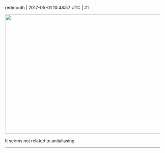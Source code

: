 redmouth | 2017-05-01 10:48:57 UTC | #1

<img src="//cdck-file-uploads-global.s3.dualstack.us-west-2.amazonaws.com/standard17/uploads/urho3d/original/1X/0e1a3570f71cd4ffe8709430321d079392fe8b82.png" width="690" height="388">

It seems not related to antialiasing.

-------------------------

